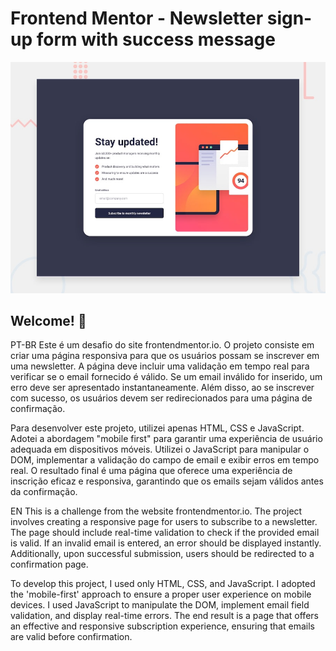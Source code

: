 # Frontend Mentor - Newsletter sign-up form with success message

![Design preview for the Newsletter sign-up form with success message coding challenge](./design/desktop-preview.jpg)

## Welcome! 👋

PT-BR
Este é um desafio do site frontendmentor.io. O projeto consiste em criar uma página responsiva para que os usuários possam se inscrever em uma newsletter. A página deve incluir uma validação em tempo real para verificar se o email fornecido é válido. Se um email inválido for inserido, um erro deve ser apresentado instantaneamente. Além disso, ao se inscrever com sucesso, os usuários devem ser redirecionados para uma página de confirmação.

Para desenvolver este projeto, utilizei apenas HTML, CSS e JavaScript. Adotei a abordagem "mobile first" para garantir uma experiência de usuário adequada em dispositivos móveis. Utilizei o JavaScript para manipular o DOM, implementar a validação do campo de email e exibir erros em tempo real. O resultado final é uma página que oferece uma experiência de inscrição eficaz e responsiva, garantindo que os emails sejam válidos antes da confirmação.

EN
This is a challenge from the website frontendmentor.io. The project involves creating a responsive page for users to subscribe to a newsletter. The page should include real-time validation to check if the provided email is valid. If an invalid email is entered, an error should be displayed instantly. Additionally, upon successful submission, users should be redirected to a confirmation page.

To develop this project, I used only HTML, CSS, and JavaScript. I adopted the 'mobile-first' approach to ensure a proper user experience on mobile devices. I used JavaScript to manipulate the DOM, implement email field validation, and display real-time errors. The end result is a page that offers an effective and responsive subscription experience, ensuring that emails are valid before confirmation.
